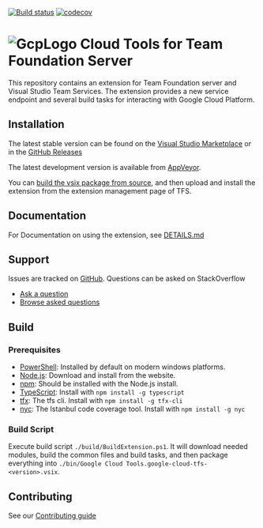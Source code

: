 [![Build status][AppVeyorBadge]][AppVeyorLink]
[![codecov][CodeCovBadge]][CodeCovLink]

# ![GcpLogo][GcpLogo] Cloud Tools for Team Foundation Server

This repository contains an extension for Team Foundation server and Visual
Studio Team Services. The extension provides a new service endpoint and several
build tasks for interacting with Google Cloud Platform.

## Installation

The latest stable version can be found on the
[Visual Studio Marketplace][Marketplace] or in the [GitHub Releases][GitHubReleases]

The latest development version is available from [AppVeyor][AppVeyor].

You can [build the vsix package from source](#Build), and then upload and
install the extension from the extension management page of TFS.

## Documentation

For Documentation on using the extension, see [DETAILS.md](DETAILS.md)

## Support

Issues are tracked on [GitHub][GitHubIssues].
Questions can be asked on StackOverflow
  - [Ask a question][StackOverflowAsk]
  - [Browse asked questions][StackOverflowBrowse]

## Build

### Prerequisites

  - [PowerShell][PowerShell]: Installed by default on modern windows platforms.
  - [Node.js][Node]: Download and install from the website.
  - [npm][npm]: Should be installed with the Node.js install.
  - [TypeScript][TypeScript]: Install with `npm install -g typescript`
  - [tfx][tfs-cli]: The tfs cli. Install with `npm install -g tfx-cli`
  - [nyc][nyc]: The Istanbul code coverage tool. Install with `npm install -g nyc`

### Build Script

Execute build script `./build/BuildExtension.ps1`. It will download needed
modules, build the common files and build tasks, and then package everything
into `./bin/Google Cloud Tools.google-cloud-tfs-<version>.vsix`.

## Contributing

 See our [Contributing guide](CONTRIBUTING.md)

[GcpLogo]: images/cloud_64x64.png
[PowerShell]: https://msdn.microsoft.com/powershell
[Node]: https://nodejs.org
[npm]: https://www.npmjs.com
[TypeScript]: https://www.typescriptlang.org
[tfs-cli]: https://github.com/Microsoft/tfs-cli
[nyc]: https://istanbul.js.org/
[CloudSdk]: https://cloud.google.com/sdk/downloads

[GitHubIssues]: https://github.com/GoogleCloudPlatform/google-cloud-tfs/issues
[GitHubReleases]: https://github.com/GoogleCloudPlatform/google-cloud-tfs/releases

[Marketplace]: https://marketplace.visualstudio.com/items?itemName=GoogleCloudTools.google-cloud-tfs

[AppVeyor]: https://ci.appveyor.com/project/ILMTitan/google-cloud-tfs/build/artifacts
[AppVeyorBadge]: https://ci.appveyor.com/api/projects/status/hu7qlgxrh2j0i35y/branch/master?svg=true
[AppVeyorLink]: https://ci.appveyor.com/project/ILMTitan/google-cloud-tfs/branch/master

[CodeCovBadge]: https://codecov.io/gh/GoogleCloudPlatform/google-cloud-tfs/branch/master/graph/badge.svg
[CodeCovLink]: https://codecov.io/gh/GoogleCloudPlatform/google-cloud-tfs

[StackOverflowAsk]: http://stackoverflow.com/questions/ask?tags=google-cloud-tfs
[StackOverflowBrowse]: http://stackoverflow.com/questions/tagged/google-cloud-tfs

